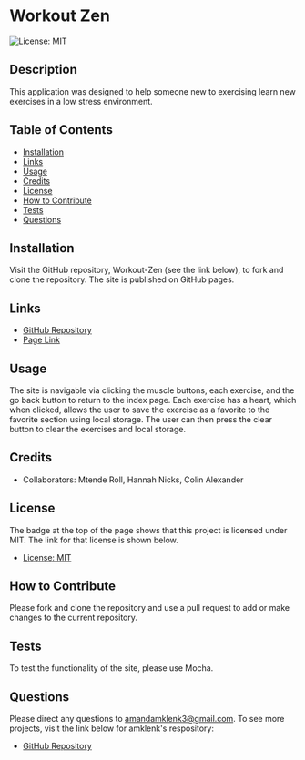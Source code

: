 

# Workout Zen    
  ![License: MIT](https://img.shields.io/badge/License-MIT-yellow.svg)
  
## Description
This application was designed to help someone new to exercising learn new exercises in a low stress environment.
## Table of Contents
- [Installation](#installation)
- [Links](#links)
- [Usage](#usage)
- [Credits](#credits)
- [License](#license)
- [How to Contribute](#how-to-contribute)
- [Tests](#tests)
- [Questions](#questions)
## Installation
Visit the GitHub repository, Workout-Zen (see the link below), to fork and clone the repository. The site is published on GitHub pages.
## Links
- [GitHub Repository](https://github.com/amklenk/Workout-Zen)
- [Page Link](https://amklenk.github.io/Workout-Zen/)
    
## Usage
The site is navigable via clicking the muscle buttons, each exercise, and the go back button to return to the index page. Each exercise has a heart, which when clicked, allows the user to save the exercise as a favorite to the favorite section using local storage. The user can then press the clear button to clear the exercises and local storage.
## Credits
- Collaborators: Mtende Roll, Hannah Nicks, Colin Alexander
## License
The badge at the top of the page shows that this project is licensed under MIT. The link for that license is shown below.
- [License: MIT](https://opensource.org/licenses/MIT)
## How to Contribute
Please fork and clone the repository and use a pull request to add or make changes to the current repository.
## Tests
To test the functionality of the site, please use Mocha.
## Questions
Please direct any questions to amandamklenk3@gmail.com. To see more projects, visit the link below for amklenk's respository: 
- [GitHub Repository](https://github.com/amklenk)
